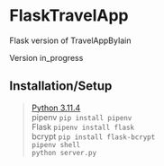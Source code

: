 # FlaskTravelApp

Flask version of TravelAppByIain

Version in_progress

<h2>Installation/Setup</h2>

> [Python 3.11.4](https://www.python.org/downloads/release/python-3114/)<br>
> pipenv `pip install pipenv`<br>
> Flask `pipenv install flask`<br>
> bcrypt `pip install flask-bcrypt`<br>
> `pipenv shell`<br>
> `python server.py`
